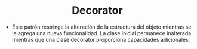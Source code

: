 # <center> Decorator </center>
- Este patrón restringe la alteración de la estructura del objeto mientras se le agrega una nueva funcionalidad. La clase inicial permanece inalterada mientras que una clase decorator proporciona capacidades adicionales.